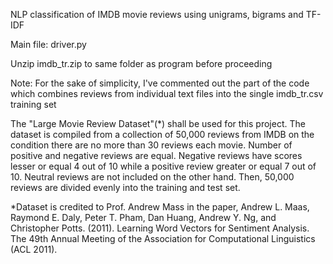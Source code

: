 NLP classification of IMDB movie reviews using unigrams, bigrams and TF-IDF

Main file: driver.py

Unzip imdb_tr.zip to same folder as program before proceeding

Note: For the sake of simplicity, I've commented out the part of the code which combines reviews from individual text files into the single imdb_tr.csv training set

The "Large Movie Review Dataset"(*) shall be used for this project. The dataset is compiled from a collection of 50,000 reviews from IMDB on the condition there are no more than 30 reviews each movie. Number of positive and negative reviews are equal. Negative reviews have scores lesser or equal 4 out of 10 while a positive review greater or equal 7 out of 10. Neutral reviews are not included on the other hand. Then, 50,000 reviews are divided evenly into the training and test set.

*Dataset is credited to Prof. Andrew Mass in the paper, Andrew L. Maas, Raymond E. Daly, Peter T. Pham, Dan Huang, Andrew Y. Ng, and Christopher Potts. (2011). Learning Word Vectors for Sentiment Analysis. The 49th Annual Meeting of the Association for Computational Linguistics (ACL 2011).
